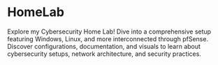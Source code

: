 # HomeLab
Explore my Cybersecurity Home Lab! Dive into a comprehensive setup featuring Windows, Linux, and more interconnected through pfSense. Discover configurations, documentation, and visuals to learn about cybersecurity setups, network architecture, and security practices.
